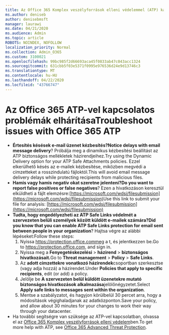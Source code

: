 ```yaml
---
title: Az Office 365 Komplex veszélyforrások elleni védelemmel (ATP) kapcsolatos problémák elhárítása
ms.author: deniseb
author: denisebmsft
manager: laurawi
ms.date: 04/21/2020
ms.audience: Admin
ms.topic: article
ROBOTS: NOINDEX, NOFOLLOW
localization_priority: Normal
ms.collection: Admin_O365
ms.custom: 3100021
ms.openlocfilehash: 99bc985f2d66693aca45f0833ab47c043acc1324
ms.sourcegitcommit: 631cbb5f03e5371f0995e976536d24e9d13746c3
ms.translationtype: MT
ms.contentlocale: hu-HU
ms.lasthandoff: 04/22/2020
ms.locfileid: "43766747"
---
```

# <a name="troubleshoot-issues-with-office-365-atp"></a><span data-ttu-id="95d48-102">Az Office 365 ATP-vel kapcsolatos problémák elhárítása</span><span class="sxs-lookup"><span data-stu-id="95d48-102">Troubleshoot issues with Office 365 ATP</span></span>

- <span data-ttu-id="95d48-103">**Értesítés késések e-mail üzenet kézbesítés?**</span><span class="sxs-lookup"><span data-stu-id="95d48-103">**Notice delays with email message delivery**?</span></span> <span data-ttu-id="95d48-104">Próbálja meg a dinamikus kézbesítési beállítást az ATP biztonságos mellékletek házirendjeihez.</span><span class="sxs-lookup"><span data-stu-id="95d48-104">Try using the Dynamic Delivery option for your ATP Safe Attachments policies.</span></span> <span data-ttu-id="95d48-105">Ezzel elkerülhető késés az e-mailek kézbesítése, miközben megvédi a címzetteket a rosszindulatú fájloktól.</span><span class="sxs-lookup"><span data-stu-id="95d48-105">This will avoid email message delivery delays while protecting recipients from malicious files.</span></span>
- <span data-ttu-id="95d48-106">**Hamis vagy hamis negatív okat szeretne jelenteni?**</span><span class="sxs-lookup"><span data-stu-id="95d48-106">**Do you want to report false positives or false negatives**?</span></span> <span data-ttu-id="95d48-107">Ezen a hivatkozáson keresztül elküldheti a fájlt elemzésre:[https://microsoft.com/wdsi/filesubmission](https://microsoft.com/wdsi/filesubmission)</span><span class="sxs-lookup"><span data-stu-id="95d48-107">Use this link to submit your file for analysis: [https://microsoft.com/wdsi/filesubmission](https://microsoft.com/wdsi/filesubmission)</span></span>
- <span data-ttu-id="95d48-108">**Tudta, hogy engedélyezheti az ATP Safe Links védelmét a szervezeten belüli személyek között küldött e-mailek számára?**</span><span class="sxs-lookup"><span data-stu-id="95d48-108">**Did you know that you can enable ATP Safe Links protection for email sent between people in your organization**?</span></span> <span data-ttu-id="95d48-109">Hajtsa végre az alábbi lépéseket:</span><span class="sxs-lookup"><span data-stu-id="95d48-109">Follow these steps:</span></span>
    1. <span data-ttu-id="95d48-110">Nyissa https://protection.office.commeg a t, és jelentkezzen be.</span><span class="sxs-lookup"><span data-stu-id="95d48-110">Go to https://protection.office.com, and sign in.</span></span>
    2. <span data-ttu-id="95d48-111">Nyissa meg a **Fenyegetéskezelési** > **házirend** > **biztonságos hivatkozásait.**</span><span class="sxs-lookup"><span data-stu-id="95d48-111">Go to **Threat management** > **Policy** > **Safe Links**.</span></span>
    3. <span data-ttu-id="95d48-112">Az **adott címzettekre vonatkozó házirendek**csoportban szerkesztse (vagy adja hozzá) a házirendet.</span><span class="sxs-lookup"><span data-stu-id="95d48-112">Under **Policies that apply to specific recipients**, edit (or add) a policy.</span></span>
    4. <span data-ttu-id="95d48-113">Jelölje be **A szervezeten belül küldött üzenetekre mutató biztonságos hivatkozások alkalmazása**jelölőnégyzetet.</span><span class="sxs-lookup"><span data-stu-id="95d48-113">Select **Apply safe links to messages sent within the organization**.</span></span>
    5. <span data-ttu-id="95d48-114">Mentse a szabályzatot, és hagyjon körülbelül 30 percet arra, hogy a módosítások végighaladjanak az adatközponton.</span><span class="sxs-lookup"><span data-stu-id="95d48-114">Save your policy, and allow about 30 minutes for your changes to work their way through your datacenter.</span></span>
- <span data-ttu-id="95d48-115">Ha további segítségre van szüksége az ATP-vel kapcsolatban, olvassa el az [Office 365 Komplex veszélyforrások elleni védelem](https://docs.microsoft.com/office365/securitycompliance/office-365-atp)ben.</span><span class="sxs-lookup"><span data-stu-id="95d48-115">To get more help with ATP, see [Office 365 Advanced Threat Protection](https://docs.microsoft.com/office365/securitycompliance/office-365-atp).</span></span>